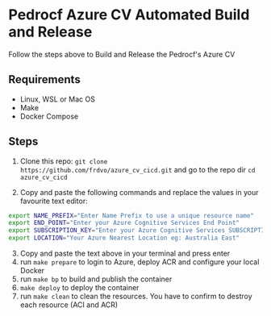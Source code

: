 # Pedrocf Azure CV Automated Build and Release

Follow the steps above to Build and Release the Pedrocf's Azure CV

## Requirements

* Linux, WSL or Mac OS
* Make
* Docker Compose

## Steps


1. Clone this repo: `git clone https://github.com/frdvo/azure_cv_cicd.git` and go to the repo dir `cd azure_cv_cicd`

2. Copy and paste the following commands and replace the values in your favourite text editor:

````bash
export NAME_PREFIX="Enter Name Prefix to use a unique resource name" 
export END_POINT="Enter your Azure Cognitive Services End Point"
export SUBSCRIPTION_KEY="Enter your Azure Cognitive Services SUBSCRIPTION_KEY"
export LOCATION="Your Azure Nearest Location eg: Australia East"
````

3. Copy and paste the text above in your terminal and press enter
4. run `make prepare` to login to Azure, deploy ACR and configure your local Docker
5. run `make bp` to build and publish the container
6. `make deploy` to deploy the container
7. run `make clean` to clean the resources. You have to confirm to destroy each resource (ACI and ACR)
